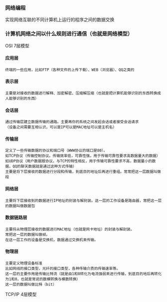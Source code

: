 

### 网络编程
实现网络互联的不同计算机上运行的程序之间的数据交换

### 计算机网络之间以什么规则进行通信（也就是网络模型）
OSI 7层模型
#### 应用层
    终端的一些应用，比如FTP（各种文件的上传下载）、WEB（浏览器）、QQ之类的
#### 表示层
    主要是对接收的数据进行解释、加密解密、压缩解压缩（也就是把计算机能够识别的东西转换成人能够识别的东西）
#### 会话层
    通过传输层建立数据传输的通路。主要再你的系统之间发起会话或者接受会话请求
    （设备之间需要互相认识，可以是IP可以是MAC地址可以是主机名）
#### 传输层
    定义了一些传输数据的协议和端口号（WWW协议的端口是80）。
    如TCP协议（传输控制协议。传输效率低，可靠性强，用于传输可靠性要求高数据量大的数据）
    如UDP协议（用户数据报协议，与TCP的特性相反，用于传输可靠性要求不高，数据量小的数据，QQ的聊天数据就是通过这种方式传输）
    主要是将下层接收的数据进行分段和传输，到底目的地址后再进行重组。常常把这一层数据叫做段
#### 网络层
    主要将下层接收到的数据进行IP地址的封装与解封装。这一层的工作设备是路由器，常把这一层的数据叫做数据包
#### 数据链路层
    主要将从物理层接收的数据进行MAC地址（也就是网卡地址）的封装与解封装。
    常把这一层的数据叫做帧。
    在这一层工作的设备是交换机，数据通过交换机来传输。
#### 物理层
    主要定义物理设备标准
    比如网线的接口类型，光纤的接口类型，各种传输介质的传输速率等。
    这一层的主要作用是传输比特流（就是由1和0转化为电流强弱来进行传输，到底目的地后再转化为1和0，也就是常说的数模转换与模数转换）
    这一层的数据叫做比特（bit）

TCP/IP 4层模型
